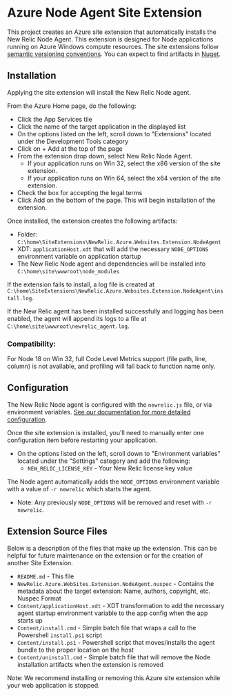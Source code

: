 # Azure Node Agent Site Extension

This project creates an Azure site extension that automatically installs the New Relic Node Agent. This extension is designed for Node applications running on Azure Windows compute resources. The site extensions follow [semantic versioning conventions](https://semver.org/). You can expect to find artifacts in [Nuget](https://www.nuget.org/). 

## Installation

Applying the site extension will install the New Relic Node agent. 

From the Azure Home page, do the following:
- Click the App Services tile
- Click the name of the target application in the displayed list
- On the options listed on the left, scroll down to "Extensions" located under the Development Tools category
- Click on + Add at the top of the page
- From the extension drop down, select New Relic Node Agent. 
  - If your application runs on Win 32, select the x86 version of the site extension.
  - If your application runs on Win 64, select the x64 version of the site extension.
- Check the box for accepting the legal terms
- Click Add on the bottom of the page. This will begin installation of the extension.

Once installed, the extension creates the following artifacts:

- Folder: `C:\home\SiteExtensions\NewRelic.Azure.Websites.Extension.NodeAgent`
- XDT: `applicationHost.xdt` that will add the necessary `NODE_OPTIONS` environment variable on application startup
- The New Relic Node agent and dependencies will be installed into `C:\home\site\wwwroot\node_modules`

If the extension fails to install, a log file is created at `C:\home\SiteExtensions\NewRelic.Azure.Websites.Extension.NodeAgent\install.log`.

If the New Relic agent has been installed successfully and logging has been enabled, the agent will append its logs to a file at `C:\home\site\wwwroot\newrelic_agent.log`.

### Compatibility: 

For Node 18 on Win 32, full Code Level Metrics support (file path, line, column) is not available, and profiling will fall back to function name only. 

## Configuration
The New Relic Node agent is configured with the `newrelic.js` file, or via environment variables. [See our documentation for more detailed configuration](https://docs.newrelic.com/docs/apm/agents/nodejs-agent/installation-configuration/nodejs-agent-configuration/).

Once the site extension is installed, you'll need to manually enter one configuration item before restarting your application.
  - On the options listed on the left, scroll down to "Environment variables" located under the "Settings" category and add the following:
    - `NEW_RELIC_LICENSE_KEY` - Your New Relic license key value

The Node agent automatically adds the `NODE_OPTIONS` environment variable with a value of `-r newrelic` which starts the agent. 
  - Note: Any previously `NODE_OPTIONS` will be removed and reset with `-r newrelic`. 

## Extension Source Files
Below is a description of the files that make up the extension. This can be helpful for future maintenance on the extension or for the creation of another Site Extension.

  - `README.md` - This file
  - `NewRelic.Azure.WebSites.Extension.NodeAgent.nuspec` - Contains the metadata about the target extension: Name, authors, copyright, etc. Nuspec Format
  - `Content/applicationHost.xdt` - XDT transformation to add the necessary agent startup environment variable to the app config when the app starts up
  - `Content/install.cmd` - Simple batch file that wraps a call to the Powershell `install.ps1` script
  - `Content/install.ps1` - Powershell script that moves/installs the agent bundle to the proper location on the host
  - `Content/uninstall.cmd` - Simple batch file that will remove the Node installation artifacts when the extension is removed

Note: We recommend installing or removing this Azure site extension while your web application is stopped.   
